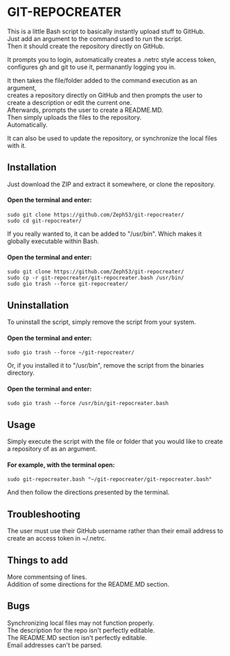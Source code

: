 # GIT-REPOCREATER  

This is a little Bash script to basically instantly upload stuff to GitHub.  
Just add an argument to the command used to run the script.  
Then it should create the repository directly on GitHub.  

It prompts you to login, automatically creates a .netrc style access token,  
configures gh and git to use it, permanantly logging you in.  

It then takes the file/folder added to the command execution as an argument,  
creates a repository directly on GitHub and then prompts the user to  
create a description or edit the current one.  
Afterwards, prompts the user to create a README.MD.  
Then simply uploads the files to the repository.  
Automatically.  

It can also be used to update the repository, or synchronize the local files with it.  

## Installation  
Just download the ZIP and extract it somewhere, or clone the repository.  
#### Open the terminal and enter:  
    sudo git clone https://github.com/Zeph53/git-repocreater/
    sudo cd git-repocreater/
If you really wanted to, it can be added to "/usr/bin". Which makes it globally executable within Bash.  
#### Open the terminal and enter:  
    sudo git clone https://github.com/Zeph53/git-repocreater/
    sudo cp -r git-repocreater/git-repocreater.bash /usr/bin/
    sudo gio trash --force git-repocreater/
## Uninstallation  
To uninstall the script, simply remove the script from your system.  
#### Open the terminal and enter:  
    sudo gio trash --force ~/git-repocreater/
Or, if you installed it to "/usr/bin", remove the script from the binaries directory.  
#### Open the terminal and enter:  
    sudo gio trash --force /usr/bin/git-repocreater.bash
## Usage  
Simply execute the script with the file or folder that you would like to create a repository of as an argument.  
#### For example, with the terminal open:  
    sudo git-repocreater.bash "~/git-repocreater/git-repocreater.bash"
And then follow the directions presented by the terminal.  
## Troubleshooting  
The user must use their GitHub username rather than their email address to create an access token in ~/.netrc.  
## Things to add  
More commentsing of lines.  
Addition of some directions for the README.MD section.  
##  Bugs  
Synchronizing local files may not function properly.  
The description for the repo isn't perfectly editable.  
The README.MD section isn't perfectly editable.  
Email addresses can't be parsed.  
##
